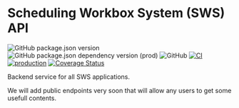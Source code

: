 # Scheduling Workbox System (SWS) API

![GitHub package.json version](https://img.shields.io/github/package-json/v/sws2apps/sws2apps-api?style=plastic)
![GitHub package.json dependency version (prod)](https://img.shields.io/github/package-json/dependency-version/sws2apps/sws2apps-api/express?style=plastic)
![GitHub](https://img.shields.io/github/license/sws2apps/sws2apps-api?style=plastic)
[![CI](https://github.com/sws2apps/sws2apps-api/actions/workflows/ci.yml/badge.svg)](https://github.com/sws2apps/sws2apps-api/actions/workflows/ci.yml)
[![production](https://github.com/sws2apps/sws2apps-api/actions/workflows/deploy-production.yml/badge.svg)](https://github.com/sws2apps/sws2apps-api/actions/workflows/deploy-production.yml)
[![Coverage Status](https://coveralls.io/repos/github/sws2apps/sws2apps-api/badge.svg)](https://coveralls.io/github/sws2apps/sws2apps-api)

Backend service for all SWS applications.

We will add public endpoints very soon that will allow any users to get some usefull contents.
